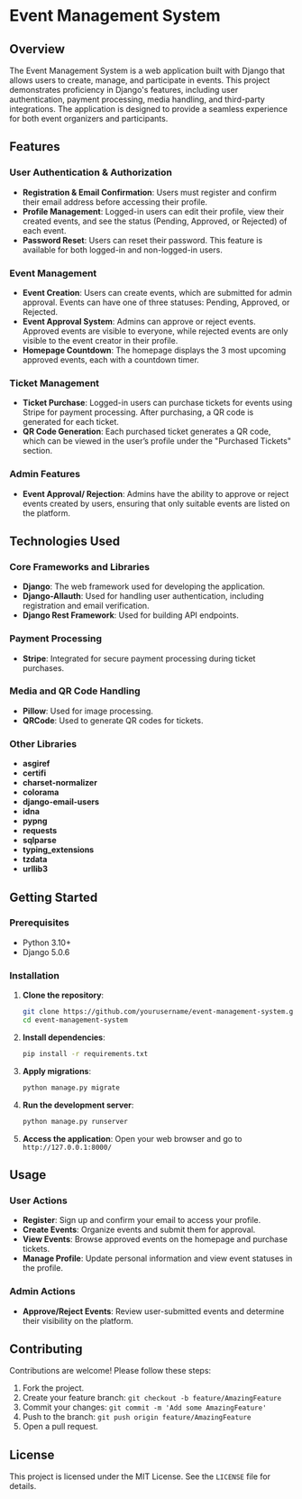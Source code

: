 # Event Management System

## Overview

The Event Management System is a web application built with Django that allows users to create, manage, and participate in events. This project demonstrates proficiency in Django's features, including user authentication, payment processing, media handling, and third-party integrations. The application is designed to provide a seamless experience for both event organizers and participants.

## Features

### User Authentication & Authorization
- **Registration & Email Confirmation**: Users must register and confirm their email address before accessing their profile.
- **Profile Management**: Logged-in users can edit their profile, view their created events, and see the status (Pending, Approved, or Rejected) of each event.
- **Password Reset**: Users can reset their password. This feature is available for both logged-in and non-logged-in users.

### Event Management
- **Event Creation**: Users can create events, which are submitted for admin approval. Events can have one of three statuses: Pending, Approved, or Rejected.
- **Event Approval System**: Admins can approve or reject events. Approved events are visible to everyone, while rejected events are only visible to the event creator in their profile.
- **Homepage Countdown**: The homepage displays the 3 most upcoming approved events, each with a countdown timer.

### Ticket Management
- **Ticket Purchase**: Logged-in users can purchase tickets for events using Stripe for payment processing. After purchasing, a QR code is generated for each ticket.
- **QR Code Generation**: Each purchased ticket generates a QR code, which can be viewed in the user’s profile under the "Purchased Tickets" section.

### Admin Features
- **Event Approval/ Rejection**: Admins have the ability to approve or reject events created by users, ensuring that only suitable events are listed on the platform.
  
## Technologies Used

### Core Frameworks and Libraries
- **Django**: The web framework used for developing the application.
- **Django-Allauth**: Used for handling user authentication, including registration and email verification.
- **Django Rest Framework**: Used for building API endpoints.

### Payment Processing
- **Stripe**: Integrated for secure payment processing during ticket purchases.

### Media and QR Code Handling
- **Pillow**: Used for image processing.
- **QRCode**: Used to generate QR codes for tickets.

### Other Libraries
- **asgiref**
- **certifi**
- **charset-normalizer**
- **colorama**
- **django-email-users**
- **idna**
- **pypng**
- **requests**
- **sqlparse**
- **typing_extensions**
- **tzdata**
- **urllib3**

## Getting Started

### Prerequisites
- Python 3.10+
- Django 5.0.6

### Installation
1. **Clone the repository**:
    ```bash
    git clone https://github.com/yourusername/event-management-system.git
    cd event-management-system
    ```

2. **Install dependencies**:
    ```bash
    pip install -r requirements.txt
    ```

3. **Apply migrations**:
    ```bash
    python manage.py migrate
    ```

4. **Run the development server**:
    ```bash
    python manage.py runserver
    ```

5. **Access the application**:
    Open your web browser and go to `http://127.0.0.1:8000/`

## Usage

### User Actions
- **Register**: Sign up and confirm your email to access your profile.
- **Create Events**: Organize events and submit them for approval.
- **View Events**: Browse approved events on the homepage and purchase tickets.
- **Manage Profile**: Update personal information and view event statuses in the profile.

### Admin Actions
- **Approve/Reject Events**: Review user-submitted events and determine their visibility on the platform.

## Contributing

Contributions are welcome! Please follow these steps:
1. Fork the project.
2. Create your feature branch: `git checkout -b feature/AmazingFeature`
3. Commit your changes: `git commit -m 'Add some AmazingFeature'`
4. Push to the branch: `git push origin feature/AmazingFeature`
5. Open a pull request.

## License

This project is licensed under the MIT License. See the `LICENSE` file for details.
